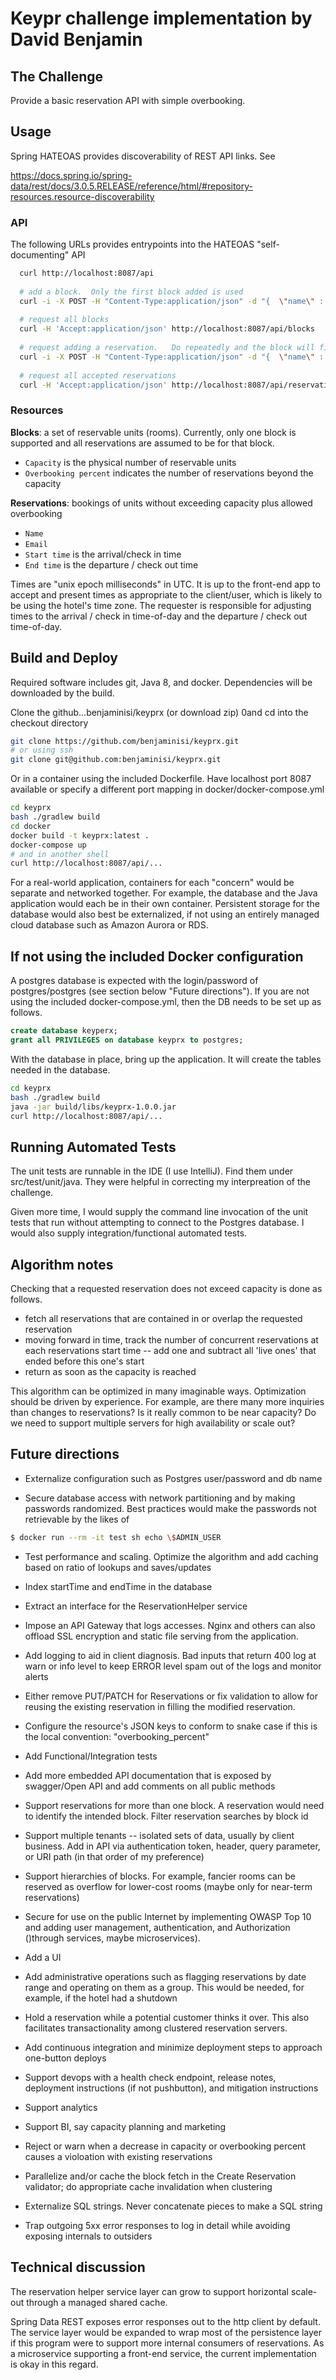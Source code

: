 #  Keypr challenge implementation by David Benjamin

##  The Challenge

Provide a basic reservation API with simple overbooking.

##  Usage

Spring HATEOAS provides discoverability of REST API links.  See

  https://docs.spring.io/spring-data/rest/docs/3.0.5.RELEASE/reference/html/#repository-resources.resource-discoverability

### API

The following URLs provides entrypoints into the HATEOAS "self-documenting" API

```bash
  curl http://localhost:8087/api
  
  # add a block.  Only the first block added is used
  curl -i -X POST -H "Content-Type:application/json" -d "{  \"name\" : \"Hotel David\",  \"capacity\" : \"3\",  \"overbookPercent\" : \"50\" }" http://localhost:8087/api/blocks
    
  # request all blocks  
  curl -H 'Accept:application/json' http://localhost:8087/api/blocks
    
  # request adding a reservation.   Do repeatedly and the block will fill up
  curl -i -X POST -H "Content-Type:application/json" -d "{  \"name\" : \"DavidBenjamin\",  \"email\" : \"davidkeyprx@dbenjamin.com\",  \"startTime\" : \"$((`date +%s` + 99999))000\",  \"endTime\" : \"$((`date +%s` + 199999))000\" }" http://localhost:8087/api/reservations
    
  # request all accepted reservations  
  curl -H 'Accept:application/json' http://localhost:8087/api/reservations
```

### Resources

**Blocks**: a set of reservable units (rooms).   Currently, only one block is supported and all reservations are assumed to be for that block.
* `Capacity` is the physical number of reservable units
* `Overbooking percent` indicates the number of reservations beyond the capacity

**Reservations**: bookings of units without exceeding capacity plus allowed overbooking
* `Name`
* `Email`
* `Start time` is the arrival/check in time
* `End time` is the departure / check out time

Times are "unix epoch milliseconds" in UTC.   It is up to the front-end app to accept and present times as appropriate to the client/user, which is likely to be using the hotel's time zone.  The requester is responsible for adjusting times to the arrival / check in time-of-day and the departure / check out time-of-day.


##  Build and Deploy

Required software includes git, Java 8, and docker.  Dependencies will be downloaded by the build.

Clone the github...benjaminisi/keyprx (or download zip) 0and cd into the checkout directory
```bash
git clone https://github.com/benjaminisi/keyprx.git
# or using ssh
git clone git@github.com:benjaminisi/keyprx.git
```
Or in a container using the included Dockerfile.  Have localhost port 8087 available or specify a different port mapping in docker/docker-compose.yml
```bash
cd keyprx
bash ./gradlew build
cd docker
docker build -t keyprx:latest .
docker-compose up
# and in another shell
curl http://localhost:8087/api/...
```
For a real-world application, containers for each "concern" would be separate and networked together.  For example, the database and the Java application would each be in their own container.  Persistent storage for the database would also best be externalized, if not using an entirely managed cloud database such as Amazon Aurora or RDS.

## If not using the included Docker configuration

A postgres database is expected with the login/password of postgres/postgres (see section below "Future directions").  If you are not using the included docker-compose.yml, then the DB needs to be set up as follows.
```sql
create database keyperx;
grant all PRIVILEGES on database keyprx to postgres;
```
With the database in place, bring up the application.  It will create the tables needed in the database.
```bash
cd keyprx
bash ./gradlew build
java -jar build/libs/keyprx-1.0.0.jar
curl http://localhost:8087/api/...
```
##  Running Automated Tests

The unit tests are runnable in the IDE (I use IntelliJ).   Find them under src/test/unit/java.  They were helpful in correcting my interpreation of the challenge.  

Given more time, I would supply the command line invocation of the unit tests that run without attempting to connect to the Postgres database.   I would also supply integration/functional automated tests.

## Algorithm notes

Checking that a requested reservation does not exceed capacity is done as follows.
* fetch all reservations that are contained in or overlap the requested reservation
* moving forward in time, track the number of concurrent reservations at each reservations start time -- add one and subtract all 'live ones' that ended before this one's start
* return as soon as the capacity is reached

This algorithm can be optimized in many imaginable ways.   Optimization should be driven by experience.  For example, are there many more inquiries than changes to reservations?  Is it really common to be near capacity?  Do we need to support multiple servers for high availability or scale out?

## Future directions

* Externalize configuration such as Postgres user/password and db name

* Secure database access with network partitioning and by making passwords randomized.  Best practices would make the passwords not retrievable by the likes of
 ```bash
 $ docker run --rm -it test sh echo \$ADMIN_USER
 ```
* Test performance and scaling.  Optimize the algorithm and add caching based on ratio of lookups and saves/updates 

* Index startTime and endTime in the database

* Extract an interface for the ReservationHelper service

* Impose an API Gateway that logs accesses.  Nginx and others can also offload SSL encryption and static file serving from the application.

* Add logging to aid in client diagnosis.  Bad inputs that return 400 log at warn or info level to keep ERROR level spam out of the logs and monitor alerts

* Either remove PUT/PATCH for Reservations or fix validation to allow for reusing the existing reservation in filling the modified reservation. 

* Configure the resource's JSON keys to conform to snake case if this is the local convention: "overbooking_percent"

* Add Functional/Integration tests

* Add more embedded API documentation that is exposed by swagger/Open API and add comments on all public methods

* Support reservations for more than one block.  A reservation would need to identify the intended block.  Filter reservation searches by block id

* Support multiple tenants -- isolated sets of data, usually by client business.  Add in API via authentication token, header, query parameter, or URI path (in that order of my preference)

* Support hierarchies of blocks.  For example, fancier rooms can be reserved as overflow for lower-cost rooms (maybe only for near-term reservations)

* Secure for use on the public Internet by implementing OWASP Top 10 and adding user management, authentication, and Authorization ()through services, maybe microservices).

* Add a UI

* Add administrative operations such as flagging reservations by date range and operating on them as a group.  This would be needed, for example, if the hotel had a shutdown

* Hold a reservation while a potential customer thinks it over.  This also facilitates transactionality among clustered reservation servers.

* Add continuous integration and minimize deployment steps to approach one-button deploys

* Support devops with a health check endpoint, release notes, deployment instructions (if not pushbutton), and mitigation instructions

* Support analytics

* Support BI, say capacity planning and marketing

* Reject or warn when a decrease in capacity or overbooking percent causes a violoation with existing reservations

* Parallelize and/or cache the block fetch in the Create Reservation validator; do appropriate cache invalidation when clustering

* Externalize SQL strings.  Never concatenate pieces to make a SQL string

* Trap outgoing 5xx error responses to log in detail while avoiding exposing internals to outsiders

##  Technical discussion

The reservation helper service layer can grow to support horizontal scale-out through a managed shared cache.

Spring Data REST exposes error responses out to the http client by default.  The service layer would be expanded to wrap most of the persistence layer if this program were to support more internal consumers of reservations.   As a microservice supporting a front-end service, the current implementation is okay in this regard.

